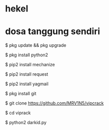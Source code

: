 # hekel
# dosa tanggung sendiri

$ pkg update && pkg upgrade

$ pkg install python2

$ pip2 install mechanize

$ pip2 install request

$ pip2 install yagmail

$ pkg install git

$ git clone https://github.com/MRV1N5/vipcrack

$ cd viprack

$ python2 darkid.py
